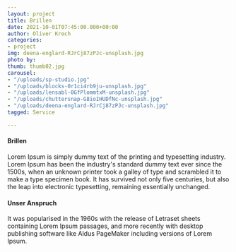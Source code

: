 ```yaml
---
layout: project
title: Brillen
date: 2021-10-01T07:45:00.000+00:00
author: Oliver Krech
categories:
- project
img: deena-englard-RJrCj87zPJc-unsplash.jpg
photo by: 
thumb: thumb02.jpg
carousel:
- "/uploads/sp-studio.jpg"
- "/uploads/blocks-0r1ci4rb9ju-unsplash.jpg"
- "/uploads/lensabl-0GfPlommtxM-unsplash.jpg"
- "/uploads/chuttersnap-G8ioIHUDfNc-unsplash.jpg"
- "/uploads/deena-englard-RJrCj87zPJc-unsplash.jpg"
tagged: Service

---
```

#### Brillen

Lorem Ipsum is simply dummy text of the printing and typesetting industry. Lorem Ipsum has been the industry's standard dummy text ever since the 1500s, when an unknown printer took a galley of type and scrambled it to make a type specimen book. It has survived not only five centuries, but also the leap into electronic typesetting, remaining essentially unchanged.

#### Unser Anspruch

It was popularised in the 1960s with the release of Letraset sheets containing Lorem Ipsum passages, and more recently with desktop publishing software like Aldus PageMaker including versions of Lorem Ipsum.